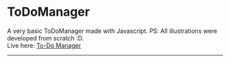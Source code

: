 # ToDoManager
A very basic ToDoManager made with Javascript. PS: All illustrations were developed from scratch :D.<br/>
Live here: [To-Do Manager](https://bit.ly/vbtodo)
___
